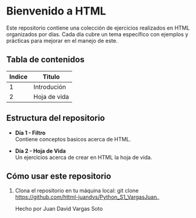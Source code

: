 # Bienvenido a HTML 
Este repositorio contiene una colección de ejercicios realizados en HTML organizados por días. Cada día cubre un tema específico con ejemplos y prácticas para mejorar en el manejo de este.

## Tabla de contenidos
| Indice | Titulo  |
|--|--|
| 1 | Introdución          |
| 2 | Hoja de vida |


## Estructura del repositorio

- **Día 1 - Filtro**  
  Contiene conceptos basicos acerca de HTML.

- **Día 2 - Hoja de Vida**  
  Un ejercicios acerca de crear en HTML la hoja de vida.


## Cómo usar este repositorio

1. Clona el repositorio en tu máquina local:
   git clone https://github.com/httml-juandvs/Python_S1_VargasJuan_

   Hecho por Juan David Vargas Soto

<!-- **Día 3 - CRUD**  
  Ejercicio de implementación del CRUD (Crear, Leer, Actualizar y Eliminar) en Python.

- **Día 4 - Módulos**  
  Ejericicio acerca de la creación y uso de módulos en Python para organizar mejor el código.

- **Día 5 - Diccionarios**  
  Ejercicios enfocados en el uso de diccionarios y  de persistencia de datos.

